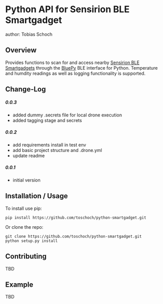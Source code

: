 Python API for Sensirion BLE Smartgadget
========================================
author: Tobias Schoch

Overview
--------

Provides functions to scan for and access nearby [Sensirion BLE Smartgadgets][1] through the [BluePy][2] BLE interface for Python. Temperature and humdity readings as well as logging functionality is supported.

Change-Log
----------
##### 0.0.3
* added dummy .secrets file for local drone execution
* added tagging stage and secrets

##### 0.0.2
* add requirements install in test env
* add basic project structure and .drone.yml
* update readme

##### 0.0.1
* initial version


Installation / Usage
--------------------

To install use pip:

    pip install https://github.com/toschoch/python-smartgadget.git


Or clone the repo:

    git clone https://github.com/toschoch/python-smartgadget.git
    python setup.py install
    
Contributing
------------

TBD

Example
-------

TBD


[1]: https://www.sensirion.com/de/umweltsensoren/feuchtesensoren/development-kit/
[2]: https://github.com/IanHarvey/bluepy